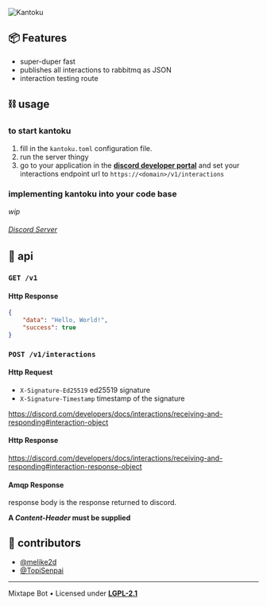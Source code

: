 ![Kantoku](https://user-images.githubusercontent.com/44017640/164708096-1d0585d4-5963-4011-bb36-763d413f1acc.png)

## 📦 Features

- super-duper fast
- publishes all interactions to rabbitmq as JSON
- interaction testing route

## ⛓️ usage

### to start kantoku

1. fill in the `kantoku.toml` configuration file.
2. run the server thingy
3. go to your application in the [**discord developer portal**](https://discord.com/developers/applications) and set
   your interactions endpoint url to `https://<domain>/v1/interactions`

### implementing kantoku into your code base

_wip_

###### [Discord Server](https://discord.gg/yDQz3fMBfz)

## 📁 api

### `GET /v1`

#### Http Response
```json
{
    "data": "Hello, World!",
    "success": true
}
```

### `POST /v1/interactions`

#### Http Request

- `X-Signature-Ed25519` ed25519 signature
- `X-Signature-Timestamp` timestamp of the signature

<https://discord.com/developers/docs/interactions/receiving-and-responding#interaction-object>

#### Http Response

<https://discord.com/developers/docs/interactions/receiving-and-responding#interaction-response-object>

#### Amqp Response

response body is the response returned to discord.

**A _Content-Header_ must be supplied**

## 📜 contributors

- [@melike2d](https://github.com/melike2d)
- [@TopiSenpai](https://github.com/TopiSenpai)

---

Mixtape Bot &bull; Licensed under [**LGPL-2.1**](/LICENSE) 
